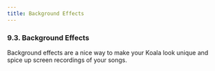 ```yaml
---
title: Background Effects
---
```


### 9.3. Background Effects

Background effects are a nice way to make your Koala look unique and spice up screen recordings of your songs. 
